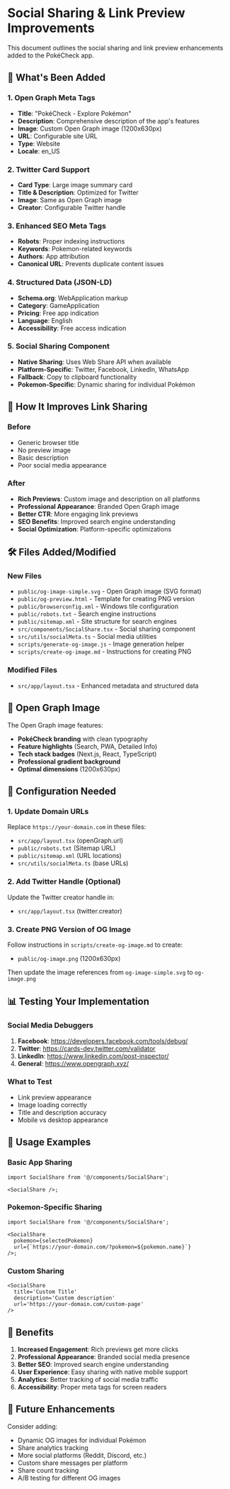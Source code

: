 # Social Sharing & Link Preview Improvements

This document outlines the social sharing and link preview enhancements added to the PokéCheck app.

## 🔗 What's Been Added

### 1. Open Graph Meta Tags

- **Title**: "PokéCheck - Explore Pokémon"
- **Description**: Comprehensive description of the app's features
- **Image**: Custom Open Graph image (1200x630px)
- **URL**: Configurable site URL
- **Type**: Website
- **Locale**: en_US

### 2. Twitter Card Support

- **Card Type**: Large image summary card
- **Title & Description**: Optimized for Twitter
- **Image**: Same as Open Graph image
- **Creator**: Configurable Twitter handle

### 3. Enhanced SEO Meta Tags

- **Robots**: Proper indexing instructions
- **Keywords**: Pokemon-related keywords
- **Authors**: App attribution
- **Canonical URL**: Prevents duplicate content issues

### 4. Structured Data (JSON-LD)

- **Schema.org**: WebApplication markup
- **Category**: GameApplication
- **Pricing**: Free app indication
- **Language**: English
- **Accessibility**: Free access indication

### 5. Social Sharing Component

- **Native Sharing**: Uses Web Share API when available
- **Platform-Specific**: Twitter, Facebook, LinkedIn, WhatsApp
- **Fallback**: Copy to clipboard functionality
- **Pokemon-Specific**: Dynamic sharing for individual Pokémon

## 📱 How It Improves Link Sharing

### Before

- Generic browser title
- No preview image
- Basic description
- Poor social media appearance

### After

- **Rich Previews**: Custom image and description on all platforms
- **Professional Appearance**: Branded Open Graph image
- **Better CTR**: More engaging link previews
- **SEO Benefits**: Improved search engine understanding
- **Social Optimization**: Platform-specific optimizations

## 🛠️ Files Added/Modified

### New Files

- `public/og-image-simple.svg` - Open Graph image (SVG format)
- `public/og-preview.html` - Template for creating PNG version
- `public/browserconfig.xml` - Windows tile configuration
- `public/robots.txt` - Search engine instructions
- `public/sitemap.xml` - Site structure for search engines
- `src/components/SocialShare.tsx` - Social sharing component
- `src/utils/socialMeta.ts` - Social media utilities
- `scripts/generate-og-image.js` - Image generation helper
- `scripts/create-og-image.md` - Instructions for creating PNG

### Modified Files

- `src/app/layout.tsx` - Enhanced metadata and structured data

## 🎨 Open Graph Image

The Open Graph image features:

- **PokéCheck branding** with clean typography
- **Feature highlights** (Search, PWA, Detailed Info)
- **Tech stack badges** (Next.js, React, TypeScript)
- **Professional gradient background**
- **Optimal dimensions** (1200x630px)

## 🔧 Configuration Needed

### 1. Update Domain URLs

Replace `https://your-domain.com` in these files:

- `src/app/layout.tsx` (openGraph.url)
- `public/robots.txt` (Sitemap URL)
- `public/sitemap.xml` (URL locations)
- `src/utils/socialMeta.ts` (base URLs)

### 2. Add Twitter Handle (Optional)

Update the Twitter creator handle in:

- `src/app/layout.tsx` (twitter.creator)

### 3. Create PNG Version of OG Image

Follow instructions in `scripts/create-og-image.md` to create:

- `public/og-image.png` (1200x630px)

Then update the image references from `og-image-simple.svg` to `og-image.png`

## 📊 Testing Your Implementation

### Social Media Debuggers

1. **Facebook**: https://developers.facebook.com/tools/debug/
2. **Twitter**: https://cards-dev.twitter.com/validator
3. **LinkedIn**: https://www.linkedin.com/post-inspector/
4. **General**: https://www.opengraph.xyz/

### What to Test

- Link preview appearance
- Image loading correctly
- Title and description accuracy
- Mobile vs desktop appearance

## 🚀 Usage Examples

### Basic App Sharing

```tsx
import SocialShare from '@/components/SocialShare';

<SocialShare />;
```

### Pokemon-Specific Sharing

```tsx
import SocialShare from '@/components/SocialShare';

<SocialShare
  pokemon={selectedPokemon}
  url={`https://your-domain.com/?pokemon=${pokemon.name}`}
/>;
```

### Custom Sharing

```tsx
<SocialShare
  title='Custom Title'
  description='Custom description'
  url='https://your-domain.com/custom-page'
/>
```

## 🎯 Benefits

1. **Increased Engagement**: Rich previews get more clicks
2. **Professional Appearance**: Branded social media presence
3. **Better SEO**: Improved search engine understanding
4. **User Experience**: Easy sharing with native mobile support
5. **Analytics**: Better tracking of social media traffic
6. **Accessibility**: Proper meta tags for screen readers

## 🔄 Future Enhancements

Consider adding:

- Dynamic OG images for individual Pokémon
- Share analytics tracking
- More social platforms (Reddit, Discord, etc.)
- Custom share messages per platform
- Share count tracking
- A/B testing for different OG images
